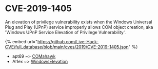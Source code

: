 # CVE-2019-1405

An elevation of privilege vulnerability exists when the Windows Universal Plug and Play (UPnP) service improperly allows COM object creation, aka 'Windows UPnP Service Elevation of Privilege Vulnerability'.

{% embed url="https://github.com/Live-Hack-CVE/full_database/blob/main/cves/2019/CVE-2019-1405.json" %}


* apt69 ~> [COMahawk](https://zeste.alice-snow.ru/2019/database/cve-2019-1405/comahawk-apt69)
* Al1ex ~> [WindowsElevation](https://zeste.alice-snow.ru/2019/database/cve-2019-1405/windowselevation-al1ex)